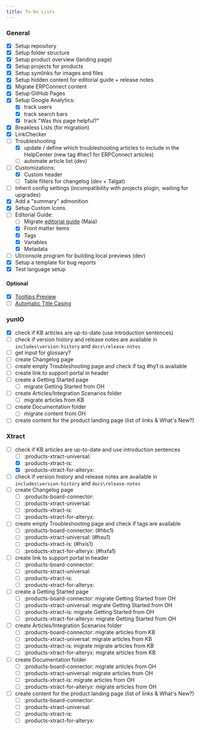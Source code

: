 ```yaml
---
title: To-Do Lists
---
```



### General

- [x] Setup repository
- [x] Setup folder structure 
- [x] Setup product overview (landing page)
- [x] Setup projects for products
- [x] Setup symlinks for images and files
- [x] Setup hidden content for editorial guide + release notes
- [x] Migrate ERPConnect content
- [x] Setup GitHub Pages
- [x] Setup Google Analytics:
	- [x] track users
	- [x] track search bars
	- [x] track "Was this page helpful?"
- [x] Breakless Lists (for migration)
- [x] LinkChecker
- [ ] Troubleshooting
	- [x] update / define which troubleshooting articles to include in the HelpCenter (new tag #hec1 for ERPConnect articles)
	- [ ] automate article list (dev)
- [ ] Customizations:
	- [x] Custom header
	- [ ] Table filters for changelog (dev + Talgat)
- [ ] Inherit config settings (incompatibility with projects plugin, waiting for upgrades)
- [x] Add a "summary" admonition
- [x] Setup Custom Icons
- [ ] Editorial Guide:
	- [ ] Migrate [editorial guide](https://help.theobald-software.com/en/editorial-guide) (Maia)
	- [x] Front matter items 
	- [x] Tags 
	- [x] Variables
	- [x] Metadata
- [ ] UI/console program for building local previews (dev)
- [x] Setup a template for bug reports
- [x] Test language setup

#### Optional

- [x] [Tooltips Preview](https://squidfunk.github.io/mkdocs-material/setup/setting-up-navigation/#instant-previews)
- [ ] [Automatic Title Casing](https://github.com/mattchristopher314/mkdocs-title-casing-plugin)

### yunIO

- [x] check if KB articles are up-to-date (use introduction sentences)
- [ ] check if version history and release notes are available in `includes\version-history` and `docs\release-notes`
- [ ] get input for glossary?
- [ ] create Changelog page
- [ ] create empty Troubleshooting page and check if tag #hy1 is available
- [ ] create link to support portal in header
- [ ] create a Getting Started page
	- [ ] migrate Getting Started from OH
- [ ] create Articles/Integration Scenarios folder
	- [ ] migrate articles from KB
- [ ] create Documentation folder
	- [ ] migrate content from OH
- [ ] create content for the product landing page (list of links & What's New?)

### Xtract

- [ ] check if KB articles are up-to-date and use introduction sentences
	- [ ] :products-xtract-universal:
	- [x] :products-xtract-is: 
	- [x] :products-xtract-for-alteryx: 
- [ ] check if version history and release notes are available in `includes\version-history` and `docs\release-notes`
- [ ] create Changelog page
	- [ ] :products-board-connector:
	- [ ] :products-xtract-universal:
	- [ ] :products-xtract-is: 
	- [ ] :products-xtract-for-alteryx: 
- [ ] create empty Troubleshooting page and check if tags are available
	- [ ] :products-board-connector: (#hbc1)
	- [ ] :products-xtract-universal: (#hxu1)
	- [ ] :products-xtract-is: (#hxis1)
	- [ ] :products-xtract-for-alteryx: (#hxfa1)
- [ ] create link to support portal in header
	- [ ] :products-board-connector:
	- [ ] :products-xtract-universal:
	- [ ] :products-xtract-is: 
	- [ ] :products-xtract-for-alteryx: 
- [ ] create a Getting Started page
	- [ ] :products-board-connector: migrate Getting Started from OH
	- [ ] :products-xtract-universal: migrate Getting Started from OH
	- [ ] :products-xtract-is: migrate Getting Started from OH
	- [ ] :products-xtract-for-alteryx: migrate Getting Started from OH
- [ ] create Articles/Integration Scenarios folder
	- [ ] :products-board-connector: migrate articles from KB
	- [ ] :products-xtract-universal: migrate articles from KB
	- [ ] :products-xtract-is: migrate migrate articles from KB
	- [ ] :products-xtract-for-alteryx: migrate articles from KB
- [ ] create Documentation folder
	- [ ] :products-board-connector: migrate articles from OH
	- [ ] :products-xtract-universal: migrate articles from OH
	- [ ] :products-xtract-is: migrate articles from OH
	- [ ] :products-xtract-for-alteryx: migrate articles from OH
- [ ] create content for the product landing page (list of links & What's New?)
	- [ ] :products-board-connector:
	- [ ] :products-xtract-universal:
	- [ ] :products-xtract-is: 
	- [ ] :products-xtract-for-alteryx: 
